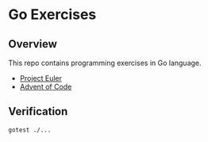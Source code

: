 # Go Exercises

## Overview

This repo contains programming exercises in Go language.

- [Project Euler](https://projecteuler.net/)
- [Advent of Code](https://adventofcode.com/)

## Verification

```
gotest ./...
```
